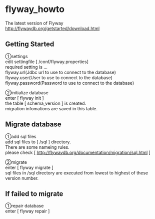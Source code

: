 flyway_howto
============
  
The latest version of Flyway  
http://flywaydb.org/getstarted/download.html  


Getting Started
---------------------------------
①settings  
edit settingfile [ /conf/flyway.properties]  
	required setting is ...  
		flyway.url(Jdbc url to use to connect to the database)  
		flyway.user(User to use to connect to the database)  
		flyway.password(Password to use to connect to the database)  
  
②initialize database  
	enter [ flyway init ]  
	the table [ schema_version ] is created.  
		migration infomations are saved in this table.  
  
Migrate database
---------------------------------
①add sql files  
	add sql files to [ /sql ] directory.  
	There are some nameing rules.  
		please check [ http://flywaydb.org/documentation/migration/sql.html ]  

②migrate   
	enter [ flyway migrate ]  
	sql files in /sql directory are executed from lowest to highest of these version number.  
  
  
If failed to migrate
---------------------------------
①repair database  
	enter [ flyway repair ]  
